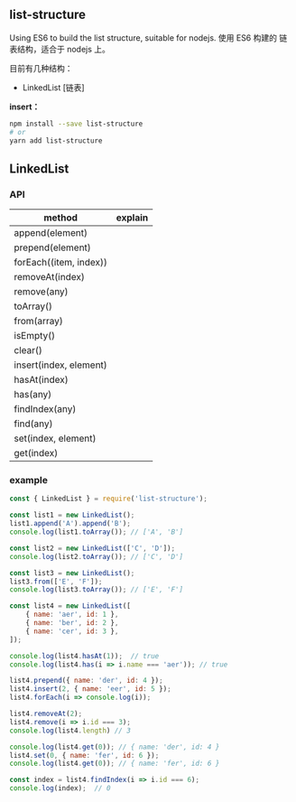 
## list-structure
Using ES6 to build the list structure, suitable for nodejs.
使用  ES6 构建的 链表结构，适合于 nodejs 上。

目前有几种结构：
- LinkedList [链表]


**insert：**
```bash
npm install --save list-structure
# or
yarn add list-structure
```

## LinkedList


### API

method | explain
--- | ---
append(element) |
prepend(element) |
forEach((item, index)) |
removeAt(index) |
remove(any) |
toArray() |
from(array) |
isEmpty() |
clear() |
insert(index, element) |
hasAt(index) |
has(any) |
findIndex(any) |
find(any) |
set(index, element) |
get(index) |

### example
```js
const { LinkedList } = require('list-structure');

const list1 = new LinkedList();
list1.append('A').append('B');
console.log(list1.toArray()); // ['A', 'B']

const list2 = new LinkedList(['C', 'D']);
console.log(list2.toArray()); // ['C', 'D']

const list3 = new LinkedList();
list3.from(['E', 'F']);
console.log(list3.toArray()); // ['E', 'F']

const list4 = new LinkedList([
    { name: 'aer', id: 1 },
    { name: 'ber', id: 2 },
    { name: 'cer', id: 3 },
]);

console.log(list4.hasAt(1));  // true
console.log(list4.has(i => i.name === 'aer')); // true

list4.prepend({ name: 'der', id: 4 });
list4.insert(2, { name: 'eer', id: 5 });
list4.forEach(i => console.log(i));

list4.removeAt(2);
list4.remove(i => i.id === 3);
console.log(list4.length) // 3

console.log(list4.get(0)); // { name: 'der', id: 4 }
list4.set(0, { name: 'fer', id: 6 });
console.log(list4.get(0)); // { name: 'fer', id: 6 }

const index = list4.findIndex(i => i.id === 6);
console.log(index);  // 0
```